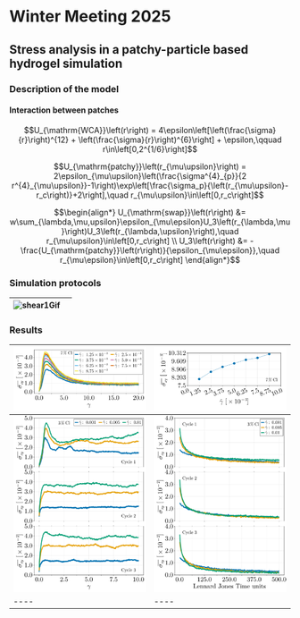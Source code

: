# Winter Meeting 2025

## Stress analysis in a patchy-particle based hydrogel simulation


### Description of the model

#### Interaction between patches

```math
U_{\mathrm{WCA}}\left(r\right) = 4\epsilon\left[\left(\frac{\sigma}{r}\right)^{12} + \left(\frac{\sigma}{r}\right)^{6}\right] + \epsilon,\qquad r\in\left[0,2^{1/6}\right]
```

```math
U_{\mathrm{patchy}}\left(r_{\mu\upsilon}\right) = 2\epsilon_{\mu\upsilon}\left(\frac{\sigma^{4}_{p}}{2 r^{4}_{\mu\upsilon}}-1\right)\exp\left[\frac{\sigma_p}{\left(r_{\mu\upsilon}-r_c\right)}+2\right],\quad r_{\mu\upsilon}\in\left[0,r_c\right]
```

```math
\begin{align*}
    U_{\mathrm{swap}}\left(r\right) &= w\sum_{\lambda,\mu,upsilon}\epsilon_{\mu\epsilon}U_3\left(r_{\lambda,\mu}\right)U_3\left(r_{\lambda,\upsilon}\right),\quad r_{\mu\upsilon}\in\left[0,r_c\right] \\
    U_3\left(r\right) &= -\frac{U_{\mathrm{patchy}}\left(r\right)}{\epsilon_{\mu\epsilon}},\quad r_{\mu\epsilon}\in\left[0,r_c\right]
\end{align*}
```

### Simulation protocols

| ![shear1Gif](https://github.com/FranVT/NanoTech-Masters/blob/main/Tesis/WinterMeeting2025/poster/shear_animation.gif) | |
|----|----|


### Results


| ![Stress](https://github.com/FranVT/NanoTech-Masters/blob/main/Tesis/WinterMeeting2025/poster/figStress.png) | ![Yield Stress](https://github.com/FranVT/NanoTech-Masters/blob/main/Tesis/WinterMeeting2025/poster/figYieldStress.png) |
|----|----|
| ![Deformation](https://github.com/FranVT/NanoTech-Masters/blob/main/Tesis/WinterMeeting2025/poster/figDef.png) | ![Relaxation](https://github.com/FranVT/NanoTech-Masters/blob/main/Tesis/WinterMeeting2025/poster/figRlx.png) |
|----|----|

